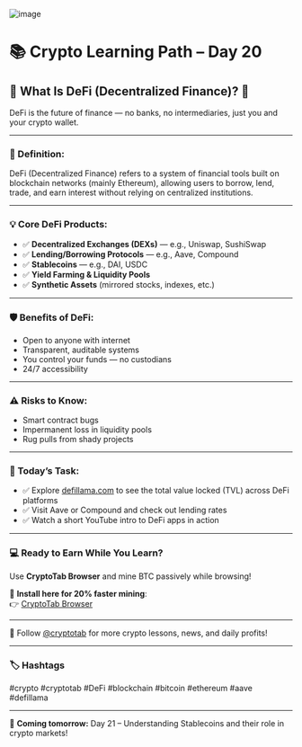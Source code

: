 ![image](https://github.com/user-attachments/assets/04623f60-2e61-4f12-abb1-cc137707984e)

# 📚 Crypto Learning Path – Day 20
## 📍 What Is DeFi (Decentralized Finance)? 💸

DeFi is the future of finance — no banks, no intermediaries, just you and your crypto wallet.

---

### 🔹 Definition:
DeFi (Decentralized Finance) refers to a system of financial tools built on blockchain networks (mainly Ethereum), allowing users to borrow, lend, trade, and earn interest without relying on centralized institutions.

---

### 💡 Core DeFi Products:
- ✅ **Decentralized Exchanges (DEXs)** — e.g., Uniswap, SushiSwap  
- ✅ **Lending/Borrowing Protocols** — e.g., Aave, Compound  
- ✅ **Stablecoins** — e.g., DAI, USDC  
- ✅ **Yield Farming & Liquidity Pools**  
- ✅ **Synthetic Assets** (mirrored stocks, indexes, etc.)

---

### 🛡 Benefits of DeFi:
- Open to anyone with internet
- Transparent, auditable systems
- You control your funds — no custodians
- 24/7 accessibility

---

### ⚠️ Risks to Know:
- Smart contract bugs
- Impermanent loss in liquidity pools
- Rug pulls from shady projects

---

### 🧪 Today’s Task:
- ✅ Explore [defillama.com](https://defillama.com) to see the total value locked (TVL) across DeFi platforms  
- ✅ Visit Aave or Compound and check out lending rates  
- ✅ Watch a short YouTube intro to DeFi apps in action

---

### 💻 Ready to Earn While You Learn?
Use **CryptoTab Browser** and mine BTC passively while browsing!

🎁 **Install here for 20% faster mining**:  
👉 [CryptoTab Browser](https://cryptotabbrowser.com/landing/80/17412792)

---

📢 Follow [@cryptotab](https://t.me/cryptotab) for more crypto lessons, news, and daily profits!

---

### 🏷 Hashtags
#crypto #cryptotab #DeFi #blockchain #bitcoin #ethereum #aave #defillama

---

📆 **Coming tomorrow:** Day 21 – Understanding Stablecoins and their role in crypto markets!
